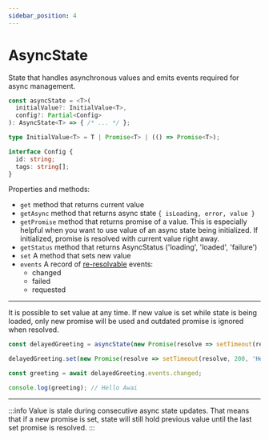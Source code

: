 ```yaml
---
sidebar_position: 4
---
```


# AsyncState

State that handles asynchronous values and emits events required for async management.

```ts 
const asyncState = <T>(
  initialValue?: InitialValue<T>,
  config?: Partial<Config>
): AsyncState<T> => { /* ... */ };

type InitialValue<T> = T | Promise<T> | (() => Promise<T>);

interface Config {
  id: string;
  tags: string[];
}
```

Properties and methods:
* `get` method that returns current value
* `getAsync` method that returns async state `{ isLoading, error, value }`
* `getPromise` method that returns promise of a value. This is especially helpful when you want to use value of an async state being initialized. If initialized, promise is resolved with current value right away.
* `getStatus` method that returns AsyncStatus ('loading', 'loaded', 'failure')
* `set` A method that sets new value
* `events` A record of [re-resolvable](/re-resolvable) events:
  - changed
  - failed
  - requested

---

It is possible to set value at any time. If new value is set while state is being loaded, only new promise will be used and outdated promise is ignored when resolved.

```ts title="AsyncState usage setter example"
const delayedGreeting = asyncState(new Promise(resolve => setTimeout(resolve, 100, 'Hello')));

delayedGreeting.set(new Promise(resolve => setTimeout(resolve, 200, 'Hello Awai')));

const greeting = await delayedGreeting.events.changed;

console.log(greeting); // Hello Awai
```

--- 

:::info
Value is stale during consecutive async state updates. That means that if a new promise is set, state will still hold previous value until the last set promise is resolved.
:::
